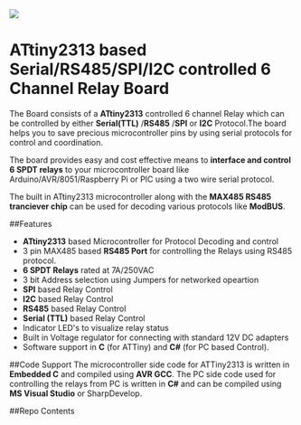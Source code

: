 <img src="http://www.xanthium.in/sites/default/files/site-images/ebay-store/xanthium-banner.png" />

# ATtiny2313 based Serial/RS485/SPI/I2C controlled 6 Channel Relay Board

The Board consists of a **ATtiny2313** controlled 6 channel Relay which can be controlled by either **Serial(TTL)** /**RS485** /**SPI** or **I2C** Protocol.The board helps you to save precious microcontroller pins by using serial protocols for control and coordination.

The board provides easy and cost effective means to **interface and control 6 SPDT relays** to your microcontroller board like Arduino/AVR/8051/Raspberry Pi or PIC using a two wire serial protocol.

The built in ATtiny2313 microcontroller along with the **MAX485 RS485 tranciever chip** can be used for decoding various protocols like **ModBUS**.

##Features

 - **ATtiny2313** based Microcontroller for Protocol Decoding and control
 - 3 pin MAX485 based **RS485 Port** for controlling the Relays using RS485 protocol.
 - **6 SPDT Relays** rated at 7A/250VAC
 - 3 bit Address selection using Jumpers for networked opeartion
 - **SPI** based Relay Control 
 - **I2C** based Relay Control 
 - **RS485** based Relay Control 
 - **Serial (TTL)** based Relay Control 
 - Indicator LED's to visualize relay status
 - Built in Voltage regulator for  connecting with standard 12V DC adapters 
 - Software support in **C** (for ATTiny) and **C#** (for PC based Control).
 
##Code Support
The microcontroller side code for ATTiny2313 is written in **Embedded C** and compiled using **AVR GCC**.
The PC side code used for controlling the relays from PC is written in **C#** and can be compiled using **MS Visual Studio** or
<a src="http://www.icsharpcode.net/opensource/sd/">SharpDevelop</a>.

##Repo Contents
